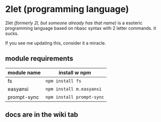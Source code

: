 # 2let (programming language)

2let *(formerly 2l, but someone already has that name)* is a esoteric programming language based on nbasc syntax with 2 letter commands. it sucks.

If you see me updating this, consider it a miracle.

## module requirements
|module name|install w npm|
|-|-|
|fs|`npm install fs`|
|easyansi|`npm install m.easyansi`|
|prompt-sync|`npm install prompt-sync`|

## docs are in the wiki tab
